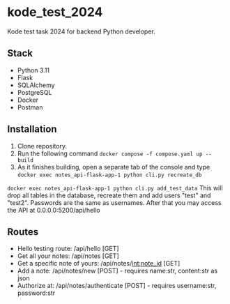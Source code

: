 # kode_test_2024
Kode test task 2024 for backend Python developer.  

## Stack
- Python 3.11
- Flask
- SQLAlchemy
- PostgreSQL
- Docker
- Postman

## Installation
1) Clone repository.
2) Run the following command
```docker compose -f compose.yaml up --build```
3) As it finishes building, open a separate tab of the console and type
```docker exec notes_api-flask-app-1 python cli.py recreate_db```

```docker exec notes_api-flask-app-1 python cli.py add_test_data```
This will drop all tables in the database, recreate them and add users "test" and "test2". Passwords are the same as usernames.
After that you may access the API at 0.0.0.0:5200/api/hello

## Routes
- Hello testing route: /api/hello [GET]
- Get all your notes: /api/notes [GET]
- Get a specific note of yours: /api/notes/<int:note_id> [GET]
- Add a note: /api/notes/new [POST] - requires name:str, content:str as json
- Authorize at: /api/notes/authenticate [POST] - requires username:str, password:str

